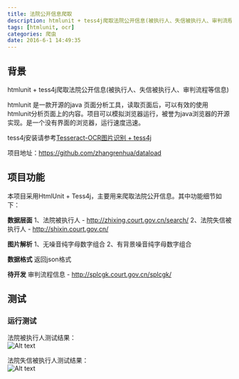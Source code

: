 ```yaml
---
title: 法院公开信息爬取
description: htmlunit + tess4j爬取法院公开信息(被执行人、失信被执行人、审判流程等信息)<br/><br/>htmlunit 是一款开源的java 页面分析工具，读取页面后，可以有效的使用htmlunit分析页面上的内容。项目可以模拟浏览器运行，被誉为java浏览器的开源实现。是一个没有界面的浏览器，运行速度迅速。<br/><br/>tess4j安装请参考[Tesseract-OCR图片识别 + tess4j](/2016/05/26/Tesseract-OCR图片识别/)<br/><br/>项目地址：https://github.com/zhangrenhua/dataload
tags: [htmlunit, ocr]
categories: 爬虫
date: 2016-6-1 14:49:35
---
```


## 背景


htmlunit + tess4j爬取法院公开信息(被执行人、失信被执行人、审判流程等信息)

htmlunit 是一款开源的java 页面分析工具，读取页面后，可以有效的使用htmlunit分析页面上的内容。项目可以模拟浏览器运行，被誉为java浏览器的开源实现。是一个没有界面的浏览器，运行速度迅速。

tess4j安装请参考[Tesseract-OCR图片识别 + tess4j](/2016/05/26/Tesseract-OCR图片识别/)

项目地址：https://github.com/zhangrenhua/dataload

## 项目功能

本项目采用HtmlUnit + Tess4j，主要用来爬取法院公开信息。其中功能细节如下：

**数据层面**
1、法院被执行人 - http://zhixing.court.gov.cn/search/
2、法院失信被执行人 - http://shixin.court.gov.cn/

**图片解析**
1、无噪音纯字母数字组合
2、有背景噪音纯字母数字组合

**数据格式**
返回json格式

**待开发**
审判流程信息 - http://splcgk.court.gov.cn/splcgk/

## 测试

### 运行测试

法院被执行人测试结果：</br>
![Alt text](http://7xoqbc.com1.z0.glb.clouddn.com/crawler-court-beexecuted.png)

法院失信被执行人测试结果：</br>
![Alt text](http://7xoqbc.com1.z0.glb.clouddn.com/crawler-court-dishonesty.png)